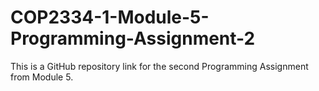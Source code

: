 # COP2334-1-Module-5-Programming-Assignment-2
This is a GitHub repository link for the second Programming Assignment from Module 5.
